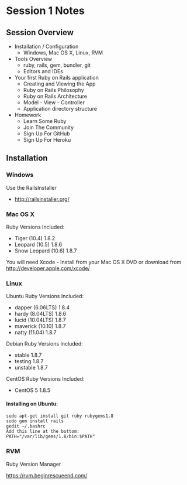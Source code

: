 # Session 1 Notes

## Session Overview

* Installation / Configuration
  * Windows, Mac OS X, Linux, RVM
* Tools Overview
  * ruby, rails, gem, bundler, git
  * Editors and IDEs
* Your first Ruby on Rails application
  * Creating and Viewing the App
  * Ruby on Rails Philosophy
  * Ruby on Rails Architecture
  * Model - View - Controller
  * Application directory structure
* Homework
  * Learn Some Ruby
  * Join The Community
  * Sign Up For GitHub
  * Sign Up For Heroku

## Installation

### Windows

Use the RailsInstaller

* http://railsinstaller.org/

### Mac OS X

Ruby Versions Included:

* Tiger (10.4) 1.8.2
* Leopard (10.5) 1.8.6
* Snow Leopard (10.6) 1.8.7

You will need Xcode - Install from your Mac OS X DVD or
download from http://developer.apple.com/xcode/

### Linux

Ubuntu Ruby Versions Included:

* dapper (6.06LTS) 1.8.4
* hardy (8.04LTS) 1.8.6
* lucid (10.04LTS) 1.8.7
* maverick (10.10) 1.8.7
* natty (11.04) 1.8.7

Debian Ruby Versions Included:

* stable 1.8.7
* testing 1.8.7
* unstable 1.8.7

CentOS Ruby Versions Included:

* CentOS 5 1.8.5

#### Installing on Ubuntu:

    sudo apt-get install git ruby rubygems1.8
    sudo gem install rails
    gedit ~/.bashrc
    Add this line at the bottom:
    PATH="/var/lib/gems/1.8/bin:$PATH"

### RVM

Ruby Version Manager

https://rvm.beginrescueend.com/



